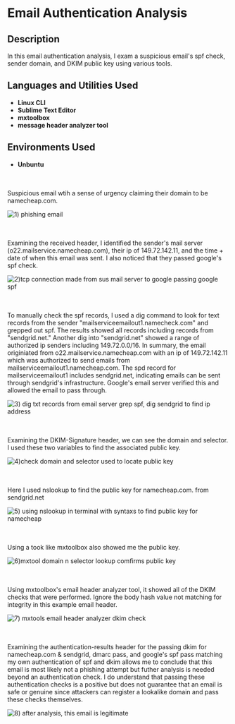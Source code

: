 # Email Authentication Analysis

<h2>Description</h2>
In this email authentication analysis, I exam a suspicious email's spf check, sender domain, and DKIM public key using various tools. 
<br />


<h2>Languages and Utilities Used</h2>

- <b>Linux CLI</b>
- <b>Sublime Text Editor</b>
- <b>mxtoolbox</b>
- <b>message header analyzer tool</b>

<h2>Environments Used </h2>

- <b>Unbuntu</b> 

<br />
<br />
Suspicious email wtih a sense of urgency claiming their domain to be namecheap.com. 

![1) phishing email](https://github.com/user-attachments/assets/d13836d2-995e-4dd5-a54c-5f3365e8175a)

<br />
<br />
Examining the received header, I identified the sender's mail server (o22.mailservice.namecheap.com), their ip of 149.72.142.11, and the time + date of when this email was sent. I also noticed that they passed google's spf check.   

![2)tcp connection made from sus mail server to google passing google spf](https://github.com/user-attachments/assets/588718e8-a4f9-4f1e-b2a1-2650cf2e6ada)

<br />
<br />
To manually check the spf records, I used a dig command to look for text records from the sender "mailserviceemailout1.namecheck.com" and grepped out spf. The results showed all records including records from "sendgrid.net." 
Another dig into "sendgrid.net" showed a range of authorized ip senders including 149.72.0.0/16. 
In summary, the email originiated from o22.mailservice.namecheap.com with an ip of 149.72.142.11 which was authorized to send emails from mailserviceemailout1.namecheap.com.
The spd record for mailserviceemailout1 includes sendgrid.net, indicating emails can be sent through sendgrid's infrastructure. 
Google's email server verified this and allowed the email to pass through.      

![3) dig txt records from email server grep spf, dig sendgrid to find ip address](https://github.com/user-attachments/assets/987c9e6f-738a-4c48-84ed-b8c9c3c2e0d3)

<br />
<br />
Examining the DKIM-Signature header, we can see the domain and selector. I used these two variables to find the associated public key.   

![4)check domain and selector used to locate public key](https://github.com/user-attachments/assets/37fd4fc5-46eb-46f2-a210-7368d0c06f80)

<br />
<br />
Here I used nslookup to find the public key for namecheap.com. from sendgrid.net 

![5) using nslookup in terminal with syntaxs to find public key for namecheap](https://github.com/user-attachments/assets/b77fd57e-b363-475a-8e7b-205817907f07)

<br />
<br />
Using a took like mxtoolbox also showed me the public key. 

![6)mxtool domain n selector lookup comfirms public key](https://github.com/user-attachments/assets/2791b3a0-2098-4a54-8fc8-568a54e58ff6)

<br />
<br />
Using mxtoolbox's email header analyzer tool, it showed all of the DKIM checks that were performed. Ignore the body hash value not matching for integrity in this example email header. 

![7) mxtools email header analyzer dkim check ](https://github.com/user-attachments/assets/89756550-ac39-4cc7-b574-696aa9a971f1)

<br />
<br />
Examining the authentication-results header for the passing dkim for namecheap.com & sendgrid, dmarc pass, and google's spf pass matching my own authentication of spf and dkim allows me to conclude that this email is most likely not a phishing attempt but futher analysis is needed beyond an authentication check. I do understand that passing these authentication checks is a positive but does not guarantee that an email is safe or genuine since attackers can register a lookalike domain and pass these checks themselves. 

![8) after analysis, this email is legitimate](https://github.com/user-attachments/assets/02cc61e2-b368-46ec-a5b3-fe2204031843)
<br />
<br />
